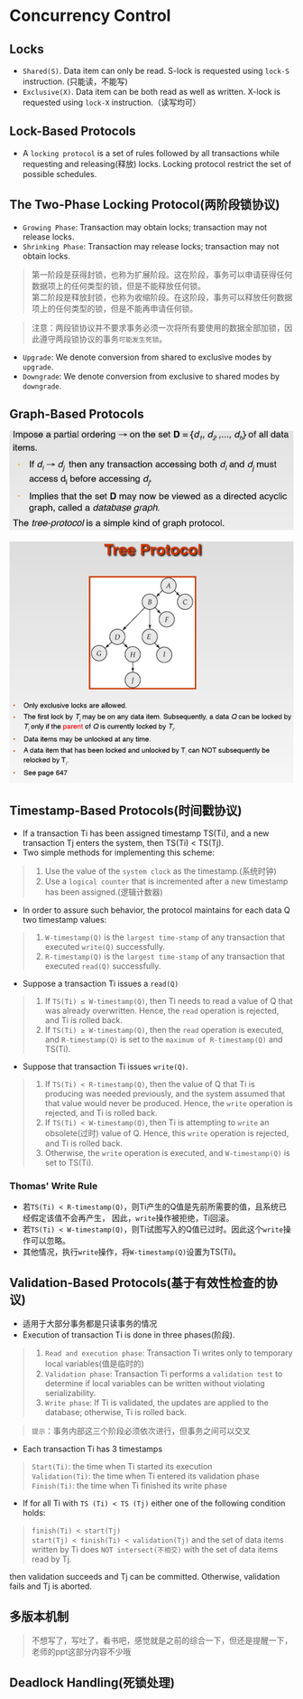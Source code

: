 # Concurrency Control

## Locks
- `Shared(S)`. Data item can only be read. S-lock is requested using `lock-S` instruction. (只能读，不能写)
- `Exclusive(X)`. Data item can be both read as well as written. X-lock is requested using `lock-X` instruction.（读写均可）

## Lock-Based Protocols
- A `locking protocol` is a set of rules followed by all transactions while requesting
and releasing(释放) locks. Locking protocol restrict the set of possible schedules.

## The Two-Phase Locking Protocol(两阶段锁协议)
- `Growing Phase`: Transaction may obtain locks; transaction may not release locks.
- `Shrinking Phase`: Transaction may release locks; transaction may not obtain locks.
> 第一阶段是获得封锁，也称为扩展阶段。这在阶段，事务可以申请获得任何数据项上的任何类型的锁，但是不能释放任何锁。<br>
> 第二阶段是释放封锁，也称为收缩阶段。在这阶段，事务可以释放任何数据项上的任何类型的锁，但是不能再申请任何锁。<br>

> 注意：两段锁协议并不要求事务必须一次将所有要使用的数据全部加锁，因此遵守两段锁协议的事务`可能发生死锁`。<br>

- `Upgrade`: We denote conversion from shared to exclusive modes by `upgrade`.
- `Downgrade`: We denote conversion from exclusive to shared modes by `downgrade`.

## Graph-Based Protocols
![Graph-Based Protocols](images/graph-based.png)<br><br>
![Graph-Based Protocols](images/graph-based1.png)<br>

## Timestamp-Based Protocols(时间戳协议)
- If a transaction Ti has been assigned timestamp TS(Ti), and a new transaction Tj enters
the system, then TS(Ti) < TS(Tj).
- Two simple methods for implementing this scheme:
> 1. Use the value of the `system clock` as the timestamp.(系统时钟)<br>
> 2. Use a `logical counter` that is incremented after a new timestamp has been assigned.(逻辑计数器)<br>

- In order to assure such behavior, the protocol maintains for each data Q two timestamp values:
> 1. `W-timestamp(Q)` is the `largest time-stamp` of any transaction that executed `write(Q)` successfully.<br>
> 2. `R-timestamp(Q)` is the `largest time-stamp` of any transaction that executed `read(Q)` successfully.<br>

- Suppose a transaction Ti issues a `read(Q)`
> 1. If `TS(Ti) ≤ W-timestamp(Q)`, then Ti needs to read a value of Q that was already overwritten.
Hence, the `read` operation is rejected, and Ti is rolled back. <br>
> 2. If `TS(Ti) ≥ W-timestamp(Q)`, then the `read` operation is executed, and `R-timestamp(Q)`
is set to the `maximum of R-timestamp(Q)` and TS(Ti).<br>

- Suppose that transaction Ti issues `write(Q)`.
> 1. If `TS(Ti) < R-timestamp(Q)`, then the value of Q that Ti is producing was needed previously,
and the system assumed that that value would never be produced. Hence, the `write` operation
is rejected, and Ti is rolled back. <br>
> 2. If `TS(Ti) < W-timestamp(Q)`, then Ti is attempting to `write` an obsolete(过时) value of Q.
Hence, this `write` operation is rejected, and Ti is rolled back.<br>
> 3. Otherwise, the `write` operation is executed, and `W-timestamp(Q)` is set to TS(Ti).<br>

### Thomas' Write Rule
- 若`TS(Ti) < R-timestamp(Q)`，则Ti产生的Q值是先前所需要的值，且系统已经假定该值不会再产生，
因此，`write`操作被拒绝，Ti回滚。
- 若`TS(Ti) < W-timestamp(Q)`，则Ti试图写入的Q值已过时。因此这个`write`操作可以忽略。
- 其他情况，执行`write`操作，将`W-timestamp(Q)`设置为TS(Ti)。

## Validation-Based Protocols(基于有效性检查的协议)
- 适用于大部分事务都是只读事务的情况
- Execution of transaction Ti is done in three phases(阶段).
> 1. `Read and execution phase`: Transaction Ti writes only to temporary local variables(值是临时的)<br>
> 2. `Validation phase`: Transaction Ti performs a `validation test` to determine
if local variables can be written without violating serializability.<br>
> 3. `Write phase`: If Ti is validated, the updates are applied to the database;
otherwise, Ti is rolled back.<br>

> `提示`：事务内部这三个阶段必须依次进行，但事务之间可以交叉<br>

- Each transaction Ti has 3 timestamps
> `Start(Ti)`: the time when Ti started its execution <br>
> `Validation(Ti)`: the time when Ti entered its validation phase<br>
> `Finish(Ti)`: the time when Ti finished its write phase<br>

- If for all Ti with `TS (Ti) < TS (Tj)` either one of the following condition holds:
> `finish(Ti) < start(Tj)`<br>
> `start(Tj) < finish(Ti) < validation(Tj)` and the set of data items written by Ti
does `NOT intersect(不相交)` with the set of data items read by Tj. <br>

then validation succeeds and Tj can be committed. Otherwise, validation fails and Tj is aborted. <br>

## 多版本机制
> 不想写了，写吐了，看书吧，感觉就是之前的综合一下，但还是提醒一下，老师的ppt这部分内容不少哦<br>

## Deadlock Handling(死锁处理)
